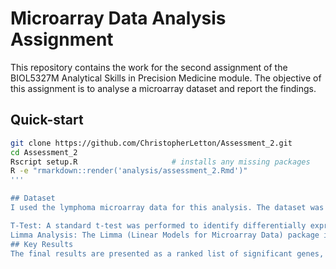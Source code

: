# Microarray Data Analysis Assignment
This repository contains the work for the second assignment of the BIOL5327M Analytical Skills in Precision Medicine module. The objective of this assignment is to analyse a microarray dataset and report the findings.

## Quick-start
```bash
git clone https://github.com/ChristopherLetton/Assessment_2.git
cd Assessment_2
Rscript setup.R                     # installs any missing packages
R -e "rmarkdown::render('analysis/assessment_2.Rmd')"
'''

## Dataset
I used the lymphoma microarray data for this analysis. The dataset was preprocessed and normalised to ensure data quality and reliability. The analysis included the following key steps:

T-Test: A standard t-test was performed to identify differentially expressed genes.
Limma Analysis: The Limma (Linear Models for Microarray Data) package in R was utilised for a more robust identification of significant genes.
## Key Results
The final results are presented as a ranked list of significant genes, highlighting the most relevant findings in terms of differential expression. This includes a table of the top 10 genes, visualisations, and a critical discussion of the insights gained from the analysis.
